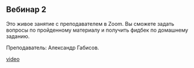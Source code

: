 ## Вебинар 2

Это живое занятие с преподавателем в Zoom. Вы сможете задать вопросы по пройденному материалу и получить фидбек по домашнему заданию.

Преподаватель: Александр Габисов.

[video](https://player.softculture.cc/embed/online/RHN/RHN_75.14.12_L2_Webinar)

